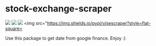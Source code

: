 # stock-exchange-scraper
<img src="https://img.shields.io/github/license/miki164/stock-exchange-scraper?style=flat-square"> <img src="https://img.shields.io/github/languages/top/miki164/stock-exchange-scraper?style=flat-square"> <img src="https://img.shields.io/github/repo-size/miki164/stock-exchange-scraper?style=flat-square"> <img src="https://img.shields.io/pypi/v/sescraper?style=flat-square>
  
Use this package to get date from google finance. Enjoy :)
